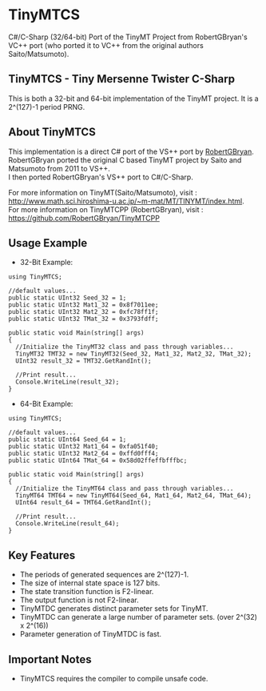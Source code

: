 # TinyMTCS
C#/C-Sharp (32/64-bit) Port of the TinyMT Project from RobertGBryan's VC++ port (who ported it to VC++ from the original authors Saito/Matsumoto).

## TinyMTCS - Tiny Mersenne Twister C-Sharp
This is both a 32-bit and 64-bit implementation of the TinyMT project. It is a 2^(127)-1 period PRNG.

## About TinyMTCS
This implementation is a direct C# port of the VS++ port by <a href="https://github.com/RobertGBryan">RobertGBryan</a>. <br>
RobertGBryan ported the original C based TinyMT project by Saito and Matsumoto from 2011 to VS++. <br>
I then ported RobertGBryan's VS++ port to C#/C-Sharp. <br>

For more information on TinyMT(Saito/Matsumoto), visit : <br>
<a  href="http://www.math.sci.hiroshima-u.ac.jp/~m-mat/MT/TINYMT/index.html">http://www.math.sci.hiroshima-u.ac.jp/~m-mat/MT/TINYMT/index.html</a>. <br>
For more information on TinyMTCPP (RobertGBryan), visit : <br>
<a href="https://github.com/RobertGBryan/TinyMTCPP"> https://github.com/RobertGBryan/TinyMTCPP</a> <br>

## Usage Example
- 32-Bit Example:
```
using TinyMTCS;

//default values...
public static UInt32 Seed_32 = 1;
public static UInt32 Mat1_32 = 0x8f7011ee;
public static UInt32 Mat2_32 = 0xfc78ff1f;
public static UInt32 TMat_32 = 0x3793fdff;

public static void Main(string[] args)
{  
  //Initialize the TinyMT32 class and pass through variables...
  TinyMT32 TMT32 = new TinyMT32(Seed_32, Mat1_32, Mat2_32, TMat_32);
  UInt32 result_32 = TMT32.GetRandInt();
  
  //Print result...
  Console.WriteLine(result_32);
}
```
- 64-Bit Example:
```
using TinyMTCS;

//default values...
public static UInt64 Seed_64 = 1;
public static UInt32 Mat1_64 = 0xfa051f40;
public static UInt32 Mat2_64 = 0xffd0fff4;
public static UInt64 TMat_64 = 0x58d02ffeffbfffbc;

public static void Main(string[] args)
{  
  //Initialize the TinyMT64 class and pass through variables...
  TinyMT64 TMT64 = new TinyMT64(Seed_64, Mat1_64, Mat2_64, TMat_64);
  UInt64 result_64 = TMT64.GetRandInt();
  
  //Print result...
  Console.WriteLine(result_64);
}
```

## Key Features
- The periods of generated sequences are 2^(127)-1.
- The size of internal state space is 127 bits.
- The state transition function is F2-linear.
- The output function is not F2-linear.
- TinyMTDC generates distinct parameter sets for TinyMT.
- TinyMTDC can generate a large number of parameter sets. (over 2^(32) x 2^(16))
- Parameter generation of TinyMTDC is fast.

## Important Notes
- TinyMTCS requires the compiler to compile unsafe code.
